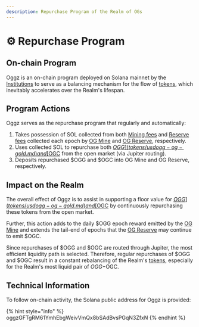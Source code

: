 ```yaml
---
description: Repurchase Program of the Realm of OGs
---
```


# ⚙️ Repurchase Program

## On-chain Program

Oggz is an on-chain program deployed on Solana mainnet by the [Institutions](broken-reference) to serve as a balancing mechanism for the flow of [tokens](tokens/), which inevitably accelerates over the Realm's lifespan.

## Program Actions

Oggz serves as the repurchase program that regularly and automatically:

1. Takes possession of SOL collected from both [Mining fees](../institutions/og-mine.md#mining-fees) and [Reserve fees](../institutions/og-reserve.md#reserve-fees) collected each epoch by [OG Mine](../institutions/og-mine.md) and [OG Reserve](../institutions/og-reserve.md), respectively.
2. Uses collected SOL to repurchase both [$OGG](tokens/usdogg-og-gold.md) and [$OGC](tokens/usdogc-og-coin.md) from the open market (via Jupiter routing).
3. Deposits repurchased $OGG and $OGC into OG Mine and OG Reserve, respectively.

## Impact on the Realm

The overall effect of Oggz is to assist in supporting a floor value for [$OGG](tokens/usdogg-og-gold.md) and [$OGC](tokens/usdogc-og-coin.md) by continuously repurchasing these tokens from the open market.&#x20;

Further, this action adds to the daily $OGG epoch reward emitted by the [OG Mine](../institutions/og-mine.md) and extends the tail-end of epochs that the [OG Reserve](../institutions/og-reserve.md) may continue to emit $OGC.

Since repurchases of $OGG and $OGC are routed through Jupiter, the most efficient liquidity path is selected. Therefore, regular repurchases of $OGG and $OGC result in a constant rebalancing of the Realm's [tokens](tokens/), especially for the Realm's most liquid pair of $OGG-$OGC.

## Technical Information

To follow on-chain activity, the Solana public address for Oggz is provided:

{% hint style="info" %}
oggzGFTgRM61YmhEbgWeivVmQx8bSAdBvsPGqN3ZfxN
{% endhint %}
